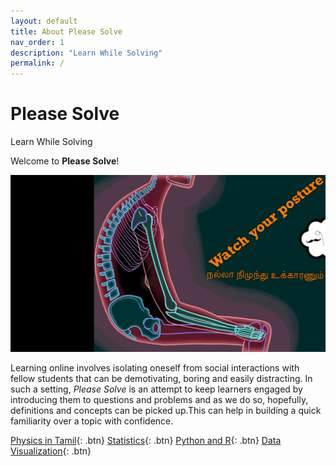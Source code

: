 ```yaml
---
layout: default
title: About Please Solve
nav_order: 1
description: "Learn While Solving"
permalink: /
---
```

# Please Solve
Learn While Solving

Welcome to **Please Solve**!

<img src="/assets/images/sit.gif" class='center'>

Learning online involves isolating oneself from social interactions with fellow students that can be demotivating, boring and easily distracting. In such a setting, _Please Solve_ is an attempt to keep learners engaged by introducing them to questions and problems and as we do so, hopefully, definitions and concepts can be picked up.This can help in building a quick familiarity over a topic with confidence.

[Physics in Tamil](/physics){: .btn}
[Statistics](/statistics){: .btn}
[Python and R](/pythonr){: .btn}
[Data Visualization](/datavis){: .btn}
